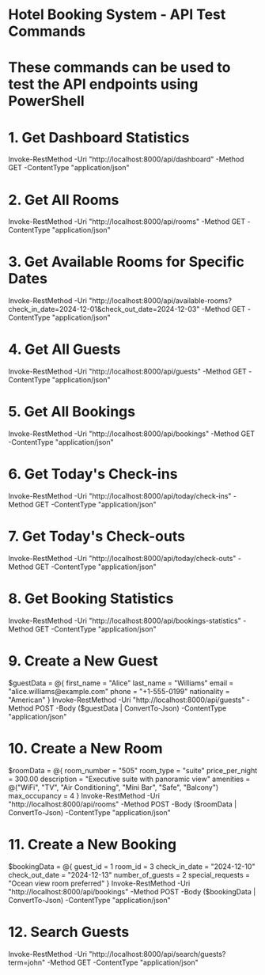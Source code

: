 # Hotel Booking System - API Test Commands

# These commands can be used to test the API endpoints using PowerShell

# 1. Get Dashboard Statistics
Invoke-RestMethod -Uri "http://localhost:8000/api/dashboard" -Method GET -ContentType "application/json"

# 2. Get All Rooms
Invoke-RestMethod -Uri "http://localhost:8000/api/rooms" -Method GET -ContentType "application/json"

# 3. Get Available Rooms for Specific Dates
Invoke-RestMethod -Uri "http://localhost:8000/api/available-rooms?check_in_date=2024-12-01&check_out_date=2024-12-03" -Method GET -ContentType "application/json"

# 4. Get All Guests
Invoke-RestMethod -Uri "http://localhost:8000/api/guests" -Method GET -ContentType "application/json"

# 5. Get All Bookings
Invoke-RestMethod -Uri "http://localhost:8000/api/bookings" -Method GET -ContentType "application/json"

# 6. Get Today's Check-ins
Invoke-RestMethod -Uri "http://localhost:8000/api/today/check-ins" -Method GET -ContentType "application/json"

# 7. Get Today's Check-outs
Invoke-RestMethod -Uri "http://localhost:8000/api/today/check-outs" -Method GET -ContentType "application/json"

# 8. Get Booking Statistics
Invoke-RestMethod -Uri "http://localhost:8000/api/bookings-statistics" -Method GET -ContentType "application/json"

# 9. Create a New Guest
$guestData = @{
    first_name = "Alice"
    last_name = "Williams"
    email = "alice.williams@example.com"
    phone = "+1-555-0199"
    nationality = "American"
}
Invoke-RestMethod -Uri "http://localhost:8000/api/guests" -Method POST -Body ($guestData | ConvertTo-Json) -ContentType "application/json"

# 10. Create a New Room
$roomData = @{
    room_number = "505"
    room_type = "suite"
    price_per_night = 300.00
    description = "Executive suite with panoramic view"
    amenities = @("WiFi", "TV", "Air Conditioning", "Mini Bar", "Safe", "Balcony")
    max_occupancy = 4
}
Invoke-RestMethod -Uri "http://localhost:8000/api/rooms" -Method POST -Body ($roomData | ConvertTo-Json) -ContentType "application/json"

# 11. Create a New Booking
$bookingData = @{
    guest_id = 1
    room_id = 3
    check_in_date = "2024-12-10"
    check_out_date = "2024-12-13"
    number_of_guests = 2
    special_requests = "Ocean view room preferred"
}
Invoke-RestMethod -Uri "http://localhost:8000/api/bookings" -Method POST -Body ($bookingData | ConvertTo-Json) -ContentType "application/json"

# 12. Search Guests
Invoke-RestMethod -Uri "http://localhost:8000/api/search/guests?term=john" -Method GET -ContentType "application/json"